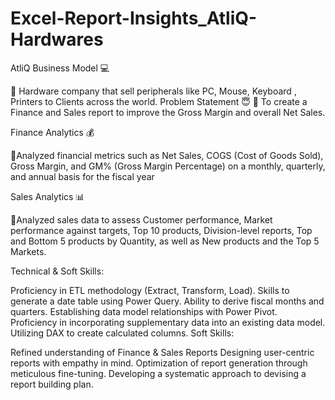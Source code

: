 # Excel-Report-Insights_AtliQ-Hardwares 
AtliQ Business Model 💻

🔹 Hardware company that sell peripherals like PC, Mouse, Keyboard , Printers to Clients across the world.
   Problem Statement 😇 
🔹 To create a Finance and Sales report to improve the Gross Margin and overall Net Sales.

  Finance Analytics 💰
 
🔹Analyzed financial metrics such as Net Sales, COGS (Cost of Goods Sold), Gross Margin, and GM% (Gross Margin Percentage) on a monthly, quarterly, and annual basis for the fiscal year

  Sales Analytics 📊
 
🔹Analyzed sales data to assess Customer performance, Market performance against targets, Top 10 products, Division-level reports, Top and Bottom 5 products by Quantity, as well as New products and the Top 5 Markets.

Technical & Soft Skills:

Proficiency in ETL methodology (Extract, Transform, Load).
Skills to generate a date table using Power Query.
Ability to derive fiscal months and quarters.
Establishing data model relationships with Power Pivot.
Proficiency in incorporating supplementary data into an existing data model.
Utilizing DAX to create calculated columns.
Soft Skills:

Refined understanding of Finance & Sales Reports
Designing user-centric reports with empathy in mind.
Optimization of report generation through meticulous fine-tuning.
Developing a systematic approach to devising a report building plan.

